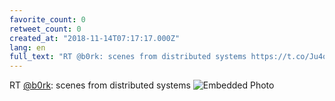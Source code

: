 ```yaml
---
favorite_count: 0
retweet_count: 0
created_at: "2018-11-14T07:17:17.000Z"
lang: en
full_text: "RT @b0rk: scenes from distributed systems https://t.co/Ju4oXY7dOv"
---
```


RT [@b0rk](https://twitter.com/b0rk): scenes from distributed systems
![Embedded Photo](https://twitter-media-coderbyheart.s3.eu-north-1.amazonaws.com/1062605370110156800-Dqmn6ACWoAA3JIp.jpg)
